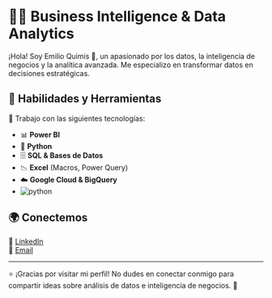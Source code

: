 # 👨‍💻 Business Intelligence & Data Analytics  

¡Hola! Soy Emilio Quimis 👋, un apasionado por los datos, la inteligencia de negocios y la analítica avanzada. Me especializo en transformar datos en decisiones estratégicas.

## 💼 Habilidades y Herramientas  
🚀 Trabajo con las siguientes tecnologías:  
- 📊 **Power BI**  
- 🐍 **Python**  
- 🗄️ **SQL & Bases de Datos**  
- 📉 **Excel** (Macros, Power Query)  
- ☁️ **Google Cloud & BigQuery**
- <img  alt="python" src ="https://img.shields.io/badge/Python-14354C?style=for-the-badge&logo=python&logoColor=white"/>

## 🌍 Conectemos  
💼 [LinkedIn](https://www.linkedin.com/in/emilio-andres-quimis-muentes-569565196)  
📧 [Email](mailto:emilioqm89@gmail.com)    

---

⭐ ¡Gracias por visitar mi perfil! No dudes en conectar conmigo para compartir ideas sobre análisis de datos e inteligencia de negocios. 🚀
